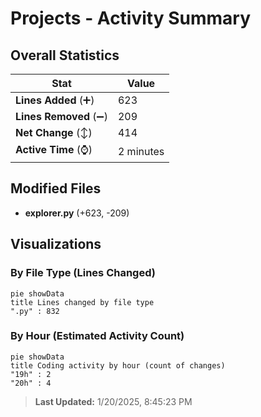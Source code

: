 # Projects - Activity Summary 

## Overall Statistics

| Stat                   | Value                                                             |
| ---------------------- | ----------------------------------------------------------------- |
| **Lines Added** (➕)   | 623                                          |
| **Lines Removed** (➖) | 209                                        |
| **Net Change** (↕)    | 414                |
| **Active Time** (⌚)   | 2 minutes |


## Modified Files
- **explorer.py** (+623, -209)

## Visualizations

### By File Type (Lines Changed)

```mermaid
pie showData
title Lines changed by file type
".py" : 832
```

### By Hour (Estimated Activity Count)

```mermaid
pie showData
title Coding activity by hour (count of changes)
"19h" : 2
"20h" : 4
```


> **Last Updated:** 1/20/2025, 8:45:23 PM